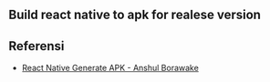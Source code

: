 ## Build react native to apk for realese version


## Referensi
* [React Native Generate APK - Anshul Borawake](https://medium.com/geekculture/react-native-generate-apk-debug-and-release-apk-4e9981a2ea51)